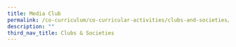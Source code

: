 ```yaml
---
title: Media Club
permalink: /co-curriculum/co-curricular-activities/clubs-and-societies/media-club/
description: ""
third_nav_title: Clubs & Societies
---
```

